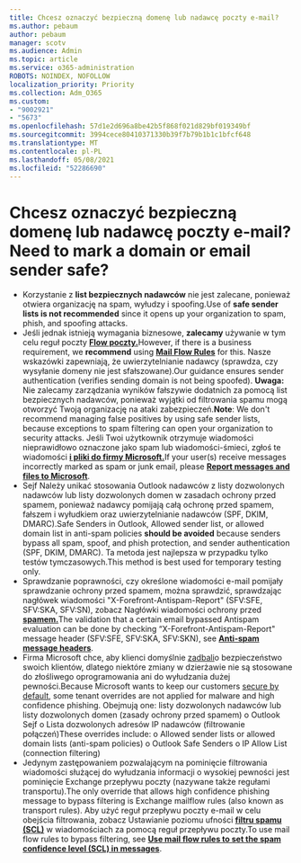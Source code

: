 ```yaml
---
title: Chcesz oznaczyć bezpieczną domenę lub nadawcę poczty e-mail?
ms.author: pebaum
author: pebaum
manager: scotv
ms.audience: Admin
ms.topic: article
ms.service: o365-administration
ROBOTS: NOINDEX, NOFOLLOW
localization_priority: Priority
ms.collection: Adm_O365
ms.custom:
- "9002921"
- "5673"
ms.openlocfilehash: 57d1e2d696a8be42b5f868f021d829bf019349bf
ms.sourcegitcommit: 3994cece80410371330b39f7b79b1b1c1bfcf648
ms.translationtype: MT
ms.contentlocale: pl-PL
ms.lasthandoff: 05/08/2021
ms.locfileid: "52286690"
---
```

# <a name="need-to-mark-a-domain-or-email-sender-safe"></a><span data-ttu-id="90c53-102">Chcesz oznaczyć bezpieczną domenę lub nadawcę poczty e-mail?</span><span class="sxs-lookup"><span data-stu-id="90c53-102">Need to mark a domain or email sender safe?</span></span>

- <span data-ttu-id="90c53-103">Korzystanie z **list bezpiecznych nadawców** nie jest zalecane, ponieważ otwiera organizację na spam, wyłudzy i spoofing.</span><span class="sxs-lookup"><span data-stu-id="90c53-103">Use of **safe sender lists is not recommended** since it opens up your organization to spam, phish, and spoofing attacks.</span></span>
- <span data-ttu-id="90c53-104">Jeśli jednak istnieją wymagania biznesowe, **zalecamy** używanie w tym celu reguł poczty **[Flow poczty.](https://docs.microsoft.com/microsoft-365/security/office-365-security/create-safe-sender-lists-in-office-365?view=o365-worldwide#recommended-use-mail-flow-rules)**</span><span class="sxs-lookup"><span data-stu-id="90c53-104">However, if there is a business requirement, we **recommend** using **[Mail Flow Rules](https://docs.microsoft.com/microsoft-365/security/office-365-security/create-safe-sender-lists-in-office-365?view=o365-worldwide#recommended-use-mail-flow-rules)** for this.</span></span> <span data-ttu-id="90c53-105">Nasze wskazówki zapewniają, że uwierzytelnianie nadawcy (sprawdza, czy wysyłanie domeny nie jest sfałszowane).</span><span class="sxs-lookup"><span data-stu-id="90c53-105">Our guidance ensures sender authentication (verifies sending domain is not being spoofed).</span></span> <span data-ttu-id="90c53-106">**Uwaga:** Nie zalecamy zarządzania wyników fałszywie dodatnich za pomocą list bezpiecznych nadawców, ponieważ wyjątki od filtrowania spamu mogą otworzyć Twoją organizację na ataki zabezpieczeń.</span><span class="sxs-lookup"><span data-stu-id="90c53-106">**Note**: We don't recommend managing false positives by using safe sender lists, because exceptions to spam filtering can open your organization to security attacks.</span></span> <span data-ttu-id="90c53-107">Jeśli Twoi użytkownik otrzymuje wiadomości nieprawidłowo oznaczone jako spam lub wiadomości-śmieci, zgłoś te wiadomości **[i pliki do firmy Microsoft.](https://protection.office.com/reportsubmission)**</span><span class="sxs-lookup"><span data-stu-id="90c53-107">If your user(s) receive messages incorrectly marked as spam or junk email, please **[Report messages and files to Microsoft](https://protection.office.com/reportsubmission)**.</span></span>
- <span data-ttu-id="90c53-108">Sejf Należy unikać stosowania Outlook nadawców z listy dozwolonych nadawców  lub listy dozwolonych domen w zasadach ochrony przed spamem, ponieważ nadawcy pomijają całą ochronę przed spamem, fałszem i wyłudkiem oraz uwierzytelnianie nadawców (SPF, DKIM, DMARC).</span><span class="sxs-lookup"><span data-stu-id="90c53-108">Safe Senders in Outlook, Allowed sender list, or allowed domain list in anti-spam policies **should be avoided** because senders bypass all spam, spoof, and phish protection, and sender authentication (SPF, DKIM, DMARC).</span></span> <span data-ttu-id="90c53-109">Ta metoda jest najlepsza w przypadku tylko testów tymczasowych.</span><span class="sxs-lookup"><span data-stu-id="90c53-109">This method is best used for temporary testing only.</span></span>
- <span data-ttu-id="90c53-110">Sprawdzanie poprawności, czy określone wiadomości e-mail pomijały sprawdzanie ochrony przed spamem, można sprawdzić, sprawdzając nagłówek wiadomości "X-Forefront-Antispam-Report" (SFV:SFE, SFV:SKA, SFV:SN), zobacz Nagłówki wiadomości ochrony przed **[spamem.](https://docs.microsoft.com/microsoft-365/security/office-365-security/anti-spam-message-headers)**</span><span class="sxs-lookup"><span data-stu-id="90c53-110">The validation that a certain email bypassed Antispam evaluation can be done by checking “X-Forefront-Antispam-Report" message header (SFV:SFE, SFV:SKA, SFV:SKN), see **[Anti-spam message headers](https://docs.microsoft.com/microsoft-365/security/office-365-security/anti-spam-message-headers)**.</span></span>
- <span data-ttu-id="90c53-111">Firma Microsoft chce, aby klienci domyślnie [zadbali](https://docs.microsoft.com/microsoft-365/security/office-365-security/secure-by-default#exceptions)o bezpieczeństwo swoich klientów, dlatego niektóre zmiany w dzierżawie nie są stosowane do złośliwego oprogramowania ani do wyłudzania dużej pewności.</span><span class="sxs-lookup"><span data-stu-id="90c53-111">Because Microsoft wants to keep our customers [secure by default](https://docs.microsoft.com/microsoft-365/security/office-365-security/secure-by-default#exceptions), some tenant overrides are not applied for malware and high confidence phishing.</span></span> <span data-ttu-id="90c53-112">Obejmują one: listy dozwolonych nadawców lub listy dozwolonych domen (zasady ochrony przed spamem) o Outlook Sejf o Lista dozwolonych adresów IP nadawców (filtrowanie połączeń)</span><span class="sxs-lookup"><span data-stu-id="90c53-112">These overrides include: o   Allowed sender lists or allowed domain lists (anti-spam policies) o   Outlook Safe Senders o   IP Allow List (connection filtering)</span></span> 
- <span data-ttu-id="90c53-113">Jedynym zastępowaniem pozwalającym na pominięcie filtrowania wiadomości służącej do wyłudzania informacji o wysokiej pewności jest pominięcie Exchange przepływu poczty (nazywane także regułami transportu).</span><span class="sxs-lookup"><span data-stu-id="90c53-113">The only override that allows high confidence phishing message to bypass filtering is Exchange mailflow rules (also known as transport rules).</span></span> <span data-ttu-id="90c53-114">Aby użyć reguł przepływu poczty e-mail w celu obejścia filtrowania, zobacz Ustawianie poziomu ufności **[filtru spamu (SCL)](https://docs.microsoft.com/microsoft-365/security/office-365-security/use-mail-flow-rules-to-set-the-spam-confidence-level-scl-in-messages)** w wiadomościach za pomocą reguł przepływu poczty.</span><span class="sxs-lookup"><span data-stu-id="90c53-114">To use mail flow rules to bypass filtering, see **[Use mail flow rules to set the spam confidence level (SCL) in messages](https://docs.microsoft.com/microsoft-365/security/office-365-security/use-mail-flow-rules-to-set-the-spam-confidence-level-scl-in-messages)**.</span></span>